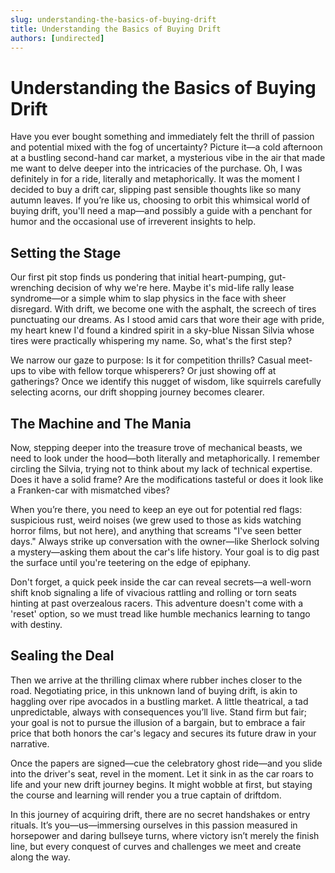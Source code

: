 ```yaml
---
slug: understanding-the-basics-of-buying-drift
title: Understanding the Basics of Buying Drift
authors: [undirected]
---
```


# Understanding the Basics of Buying Drift

Have you ever bought something and immediately felt the thrill of passion and potential mixed with the fog of uncertainty? Picture it—a cold afternoon at a bustling second-hand car market, a mysterious vibe in the air that made me want to delve deeper into the intricacies of the purchase. Oh, I was definitely in for a ride, literally and metaphorically. It was the moment I decided to buy a drift car, slipping past sensible thoughts like so many autumn leaves. If you’re like us, choosing to orbit this whimsical world of buying drift, you'll need a map—and possibly a guide with a penchant for humor and the occasional use of irreverent insights to help.

## Setting the Stage

Our first pit stop finds us pondering that initial heart-pumping, gut-wrenching decision of why we're here. Maybe it's mid-life rally lease syndrome—or a simple whim to slap physics in the face with sheer disregard. With drift, we become one with the asphalt, the screech of tires punctuating our dreams. As I stood amid cars that wore their age with pride, my heart knew I'd found a kindred spirit in a sky-blue Nissan Silvia whose tires were practically whispering my name. So, what's the first step?

We narrow our gaze to purpose: Is it for competition thrills? Casual meet-ups to vibe with fellow torque whisperers? Or just showing off at gatherings? Once we identify this nugget of wisdom, like squirrels carefully selecting acorns, our drift shopping journey becomes clearer. 

## The Machine and The Mania

Now, stepping deeper into the treasure trove of mechanical beasts, we need to look under the hood—both literally and metaphorically. I remember circling the Silvia, trying not to think about my lack of technical expertise. Does it have a solid frame? Are the modifications tasteful or does it look like a Franken-car with mismatched vibes?

When you’re there, you need to keep an eye out for potential red flags: suspicious rust, weird noises (we grew used to those as kids watching horror films, but not here), and anything that screams "I've seen better days." Always strike up conversation with the owner—like Sherlock solving a mystery—asking them about the car's life history. Your goal is to dig past the surface until you're teetering on the edge of epiphany.

Don't forget, a quick peek inside the car can reveal secrets—a well-worn shift knob signaling a life of vivacious rattling and rolling or torn seats hinting at past overzealous racers. This adventure doesn't come with a 'reset' option, so we must tread like humble mechanics learning to tango with destiny.

## Sealing the Deal

Then we arrive at the thrilling climax where rubber inches closer to the road. Negotiating price, in this unknown land of buying drift, is akin to haggling over ripe avocados in a bustling market. A little theatrical, a tad unpredictable, always with consequences you’ll live. Stand firm but fair; your goal is not to pursue the illusion of a bargain, but to embrace a fair price that both honors the car's legacy and secures its future draw in your narrative.

Once the papers are signed—cue the celebratory ghost ride—and you slide into the driver's seat, revel in the moment. Let it sink in as the car roars to life and your new drift journey begins. It might wobble at first, but staying the course and learning will render you a true captain of driftdom.

In this journey of acquiring drift, there are no secret handshakes or entry rituals. It’s you—us—immersing ourselves in this passion measured in horsepower and daring bullseye turns, where victory isn’t merely the finish line, but every conquest of curves and challenges we meet and create along the way.